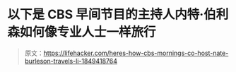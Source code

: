 # 以下是 CBS 早间节目的主持人内特·伯利森如何像专业人士一样旅行

> 原文：<https://lifehacker.com/heres-how-cbs-mornings-co-host-nate-burleson-travels-li-1849418764>